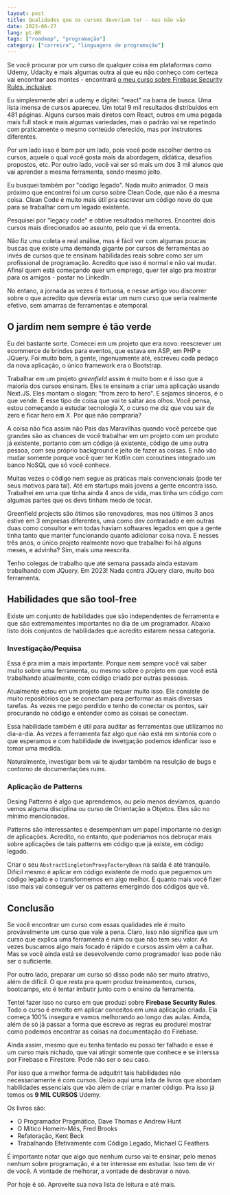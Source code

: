 ```yaml
---
layout: post
title: Qualidades que os cursos deveriam ter - mas não vão
date: 2023-06-27
lang: pt-BR
tags: ["roadmap", "programação"]
category: ["carreira", "linguagens de programação"]
---
```


Se você procurar por um curso de qualquer coisa em plataformas como Udemy, Udacity e mais algumas outra aí que eu não
conheço com certeza vai encontrar aos montes - encontrará <a href="https://www.udemy.com/course/firebase-dominando-as-security-rules/" target="_blank">o meu curso sobre Firebase Security Rules, inclusive</a>.

Eu simplesmente abri a udemy e digitei: "react" na barra de busca. Uma lista imensa de cursos apareceu. Um total 9 mil resultados distribuídos em 481 páginas. Alguns cursos mais diretos com React, outros em uma pegada mais full stack e mais algumas variedades, mas o padrão vai se repetindo com praticamente o mesmo conteúdo oferecido, mas por instrutores diferentes.

Por um lado isso é bom por um lado, pois você pode escolher dentro os cursos, aquele o qual você gosta mais da
abordagem, didática, desafios propostos, etc. Por outro lado, você vai ser só mais um dos 3 mil alunos que vai aprender
a mesma ferramenta, sendo mesmo jeito.

Eu busquei também por "código legado". Nada muito animador. O mais próximo que encontrei foi um curso sobre Clean Code,
que não é a mesma coisa. Clean Code é muito mais útil pra escrever um código novo do que para se trabalhar com um legado
existente.

Pesquisei por "legacy code" e obtive resultados melhores. Encontrei dois cursos mais direcionados ao assunto, pelo que
vi da ementa.

Não fiz uma coleta e real análise, mas é fácil ver com algumas poucas buscas que existe uma demanda gigante por cursos
de ferramentas ao invés de cursos que te ensinam habilidades reais sobre como ser um profissional de programação.
Acredito que isso é normal e não vai mudar. Afinal quem está começando quer um emprego, quer ter algo pra mostrar para
os amigos - postar no LinkedIn.

No entano, a jornada as vezes é tortuosa, e nesse artigo vou discorrer sobre o que acredito que deveria estar um num curso
que seria realmente efetivo, sem amarras de ferramentas e atemporal.

## O jardim nem sempre é tão verde

Eu dei bastante sorte. Comecei em um projeto que era novo: reescrever um ecommerce de brindes para eventos, que estava
em ASP, em PHP e JQuery. Foi muito bom, a gente, ingenuamente até, escreveu cada pedaço da nova aplicação, o único framework
era o Bootstrap.

Trabalhar em um projeto _greenfield_ assim é muito bom e é isso que a maioria dos cursos ensinam. Eles te ensinam
a criar uma aplicação usando Next.JS. Eles montam o slogan: "from zero to hero". E sejamos sinceros, é o que vende.
É esse tipo de coisa que vai te saltar aos olhos. Você pensa, estou começando a estudar tecnologia X, o curso me diz que
vou sair de zero e ficar hero em X. Por que não compraria?

A coisa não fica assim não País das Maravilhas quando você percebe que grandes são as chances de você trabalhar em um
projeto com um produto já existente, portanto com um código já existente, código de uma outra pessoa, com seu próprio
background e jeito de fazer as coisas. E não vão mudar somente porque você quer ter Kotlin com coroutines integrado um banco NoSQL que só você conhece.

Muitas vezes o código nem segue as práticas mais convencionais (pode ter seus motivos para tal). Até em startups mais
jovens a gente encontra isso. Trabalhei em uma que tinha ainda 4 anos de vida, mas tinha um código com algumas partes
que os devs tinham medo de tocar.

Greenfield projects são ótimos são renovadores, mas nos últimos 3 anos estive em 3 empresas diferentes, uma como dev
contradado e em outras duas como consultor e em todas haviam softwares legados em que a gente tinha tanto que manter
funcionando quanto adicionar coisa nova. E nesses três anos, o único projeto realmente novo que trabalhei foi há alguns
meses, e advinha? Sim, mais uma reescrita.

Tenho colegas de trabalho que até semana passada ainda estavam trabalhando com JQuery. Em 2023! Nada contra JQuery
claro, muito boa ferramenta.

## Habilidades que são tool-free

Existe um conjunto de habilidades que são independentes de ferramenta e que são extremamentes importantes no dia de um programador. Abaixo listo dois conjuntos de habilidades que acredito estarem nessa categoria.

### Investigação/Pequisa

Essa é pra mim a mais importante. Porque nem sempre você vai saber muito sobre uma ferramenta, ou mesmo sobre o projeto
em que você está trabalhando atualmente, com código criado por outras pessoas.

Atualmente estou em um projeto que requer muito isso. Ele consiste de muito repositórios que se conectam para performar
as mais diversas tarefas. As vezes me pego perdido e tenho de conectar os pontos, sair procurando no código e entender
como as coisas se conectam.

Essa habilidade também é útil para auditar as ferramentas que utilizamos no dia-a-dia. As vezes a ferramenta faz algo
que não está em sintonia com o que esperamos e com habilidade de invetgação podemos idenficar isso e tomar uma medida.

Naturalmente, investigar bem vai te ajudar também na resulção de bugs e contorno de documentações ruins.

### Aplicação de Patterns

Desing Patterns é algo que aprendemos, ou pelo menos devíamos, quando vemos alguma disciplina ou curso de Orientação
a Objetos. Eles são no mínimo mencionados.

Patterns são interessantes e desempenham um papel importante no design de aplicações. Acredito, no entanto, que
poderíamos nos debruçar mais sobre aplicações de tais patterns em código que já existe, em código legado.

Criar o seu `AbstractSingletonProxyFactoryBean` na saída é até tranquilo. Difícil mesmo é aplicar em código existente de modo que peguemos um código legado e o transformemos em algo melhor. E quanto mais você fizer isso mais vai conseguir ver os patterns emergindo dos códigos que vê.

## Conclusão

Se você encontrar um curso com essas qualidades ele é muito provávelmente um curso que vale a pena. Claro, isso não
significa que um curso que explica uma ferramenta é ruim ou que não tem seu valor. As vezes buscamos algo mais focado
é rápido e cursos assim vêm a calhar. Mas se você ainda está se desevolvendo como programador isso pode não ser o suficiente.

Por outro lado, preparar um curso só disso pode não ser muito atrativo, além de difícil. O que resta pra quem produz
treinamentos, cursos, bootcamps, etc é tentar imbutir junto com o ensino da ferramenta.

Tentei fazer isso no curso em que produzi sobre **Firebase Security Rules**. Todo o curso é envolto em aplicar conceitos
em uma aplicação criada. Ela começa 100% insegura e vamos melhorando ao longo das aulas. Ainda, além de só já passar
a forma que escrevo as regras eu produrei mostrar como podemos encontrar as coisas na documentação do Firebase.

Ainda assim, mesmo que eu tenha tentado eu posso ter falhado e esse é um curso mais nichado, que vai atingir somente que
conhece e se interssa por Firebase e Firestore. Pode não ser o seu caso.

Por isso que a mwlhor forma de adquitrit tais habilidades não necessariamente é com cursos. Deixo aqui uma lista de
livros que abordam habilidades essenciais que vão além de criar e manter código. Pra isso já temos os **9 MIL CURSOS**
Udemy.

Os livros são:

- O Programador Pragmático, Dave Thomas e Andrew Hunt
- O Mítico Homem-Mês, Fred Brooks
- Refatoração, Kent Beck
- Trabalhando Efetivamente com Código Legado, Michael C Feathers

É importante notar que algo que nenhum curso vai te ensinar, pelo menos nenhum
sobre programação, é a ter interesse em estudar. Isso tem de vir de você. A vontade de melhorar, a vontade de desbravar
o novo.

Por hoje é só. Aproveite sua nova lista de leitura e até mais.
